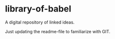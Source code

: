 # library-of-babel
A digital repository of linked ideas.

Just updating the readme-file to familiarize with GIT.